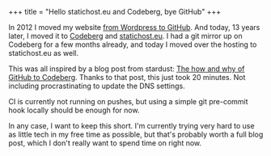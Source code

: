+++
title = "Hello statichost.eu and Codeberg, bye GitHub"
+++

In 2012 I moved my website
[from Wordpress to GitHub](@/posts/2012-07-26-HelloGitHub.md). And today,
13 years later, I moved it to
[Codeberg](https://codeberg.org/philhansch/philhansch.net) and
[statichost.eu](https://statichost.eu). I had a git mirror up on Codeberg for
a few months already, and today I moved over the hosting to statichost.eu as
well.

This was all inspired by a blog post from stardust:
[The how and why of GitHub to Codeberg](https://www.arscyni.cc/file/codeberg.html).
Thanks to that post, this just took 20 minutes. Not including procrastinating
to update the DNS settings.

CI is currently not running on pushes, but using a simple git pre-commit hook
locally should be enough for now.

In any case, I want to keep this short. I'm currently trying very hard to use
as little tech in my free time as possible, but that's probably worth a full
blog post, which I don't really want to spend time on right now.
